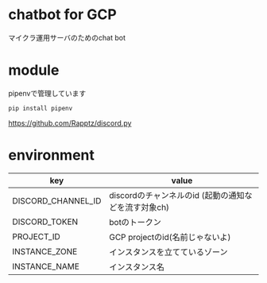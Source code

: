 # chatbot for GCP
マイクラ運用サーバのためのchat bot

# module
pipenvで管理しています

```
pip install pipenv
```

https://github.com/Rapptz/discord.py

# environment

|key|value|
|---|---|
|DISCORD_CHANNEL_ID|discordのチャンネルのid (起動の通知などを流す対象ch)|
|DISCORD_TOKEN|botのトークン|
|PROJECT_ID|GCP projectのid(名前じゃないよ)|
|INSTANCE_ZONE|インスタンスを立てているゾーン|
|INSTANCE_NAME|インスタンス名|